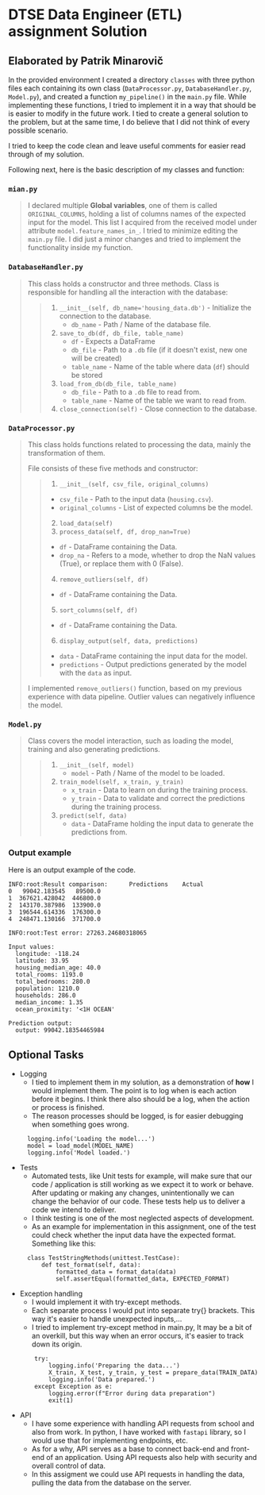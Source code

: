 
# DTSE Data Engineer (ETL) assignment Solution
## Elaborated by Patrik Minarovič


In the provided environment I created a directory `classes` with three python files each containing its own class (`DataProcessor.py`, `DatabaseHandler.py`, `Model.py`), and created a function `my_pipeline()` in the `main.py` file.
While implementing these functions, I tried to implement it in a way that should be is easier to modify in the future work.
I tied to create a general solution to the problem, but at the same time, I do believe that I did not think of every possible scenario.

I tried to keep the code clean and leave useful comments for easier read through of my solution.

Following next, here is the basic description of my classes and function:

### `mian.py`
> I declared multiple  **Global variables**, one of them is called `ORIGINAL_COLUMNS`, holding a list of columns names of the expected input for the model.
> This list I acquired from the received model under attribute `model.feature_names_in_`.
> I tried to minimize editing the `main.py` file. I did just a minor changes and tried to implement the functionality inside my function.

### `DatabaseHandler.py`
>  This class holds a constructor and three methods. Class is responsible for handling all the interaction with the database:
>> 1. `__init__(self, db_name='housing_data.db')` - Initialize the connection to the database.
>>    * `db_name` - Path / Name of the database file. 
>> 2. `save_to_db(df, db_file, table_name)` 
>>    * `df` - Expects a DataFrame
>>    * `db_file` - Path to a `.db` file (if it doesn't exist, new one will be created)
>>    * `table_name` - Name of the table where data (`df`) should be stored
>> 3. `load_from_db(db_file, table_name)`
>>    * `db_file` - Path to a `.db` file to read from.
>>    * `table_name` - Name of the table we want to read from.
>> 4. `close_connection(self)` - Close connection to the database.



### `DataProcessor.py`
> This class holds functions related to processing the data, mainly the transformation of them.
> 
>File consists of these five methods and constructor: 
>>1. `__init__(self, csv_file, original_columns)`
>>   * `csv_file` - Path to the input data (`housing.csv`).
>>   * `original_columns` - List of expected columns be the model.
>>2. `load_data(self)`
>>3. `process_data(self, df, drop_nan=True)`
>>   * `df` - DataFrame containing the Data.
>>   * `drop_na` - Refers to a mode, whether to drop the NaN values (True), or replace them with 0 (False).
>>4. `remove_outliers(self, df)`
>>   * `df` - DataFrame containing the Data.
>>5. `sort_columns(self, df)`
>>   * `df` - DataFrame containing the Data.
>>6. `display_output(self, data, predictions)`
>>   * `data` - DataFrame containing the input data for the model.
>>   * `predictions` - Output predictions generated by the model with the `data` as input.
>
> I implemented `remove_outliers()` function, based on my previous experience with data pipeline. Outlier values can negatively influence the model.


### `Model.py`
> Class covers the model interaction, such as loading the model, training and also generating predictions.
> 
> > 1. `__init__(self, model)`
> >    * `model` - Path / Name of the model to be loaded.
> > 2. `train_model(self, x_train, y_train)`
> >    * `x_train` - Data to learn on during the training process.
> >    * `y_train` - Data to validate and correct the predictions during the training process.
> > 3. `predict(self, data)`
> >    * `data` - DataFrame holding the input data to generate the predictions from.

### Output example
Here is an output example of the code.
```
INFO:root:Result comparison:      Predictions    Actual
0   99042.183545   89500.0
1  367621.428042  446800.0
2  143170.387986  133900.0
3  196544.614336  176300.0
4  248471.130166  371700.0

INFO:root:Test error: 27263.24680318065

Input values:
  longitude: -118.24
  latitude: 33.95
  housing_median_age: 40.0
  total_rooms: 1193.0
  total_bedrooms: 280.0
  population: 1210.0
  households: 286.0
  median_income: 1.35
  ocean_proximity: '<1H OCEAN'

Prediction output:
  output: 99042.18354465984

```

## Optional Tasks

- Logging
  - I tied to implement them in my solution, as a demonstration of **how** I would implement them. The point is to log when is each action before it begins. I think there also should be a log, when the action or process is finished.
  - The reason processes should be logged, is for easier debugging when something goes wrong.
  ```angular2html
    logging.info('Loading the model...')
    model = load_model(MODEL_NAME)
    logging.info('Model loaded.')
  ```
- Tests
  - Automated tests, like Unit tests for example, will make sure that our code / application is still working as we expect it to work or behave. After updating or making any changes, unintentionally we can change the behavior of our code. These tests help us to deliver a code we intend to deliver.
  - I think testing is one of the most neglected aspects of development.
  - As an example for implementation in this assignment, one of the test could check whether the input data have the expected format. Something like this:
  ```angular2html
    class TestStringMethods(unittest.TestCase):
        def test_format(self, data):
            formatted_data = format_data(data)
            self.assertEqual(formatted_data, EXPECTED_FORMAT) 
  ```
- Exception handling
  - I would implement it with try-except methods.
  - Each separate process I would put into separate try{} brackets. This way it's easier to handle unexpected inputs,...
  - I tried to implement try-except method in main.py, It may be a bit of an overkill, but this way when an error occurs, it's easier to track down its origin.
  ```angular2html
      try:
          logging.info('Preparing the data...')
          X_train, X_test, y_train, y_test = prepare_data(TRAIN_DATA)
          logging.info('Data prepared.')
      except Exception as e:
          logging.error(f"Error during data preparation")
          exit(1)
  ```
- API
  - I have some experience with handling API requests from school and also from work. In python, I have worked with `fastapi` library, so I would use that for implementing endpoints, etc.
  - As for a why, API serves as a base to connect back-end and front-end of an application. Using API requests also help with security and overall control of data. 
  - In this assigment we could use API requests in handling the data, pulling the data from the database on the server.

